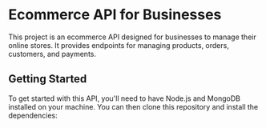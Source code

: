 # Ecommerce API for Businesses

This project is an ecommerce API designed for businesses to manage their online stores. It provides endpoints for managing products, orders, customers, and payments.

## Getting Started

To get started with this API, you'll need to have Node.js and MongoDB installed on your machine. You can then clone this repository and install the dependencies:
